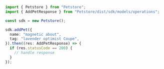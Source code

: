 <!-- Start SDK Example Usage -->


```typescript
import { Petstore } from "Petstore";
import { AddPetResponse } from "Petstore/dist/sdk/models/operations";

const sdk = new Petstore();

sdk.addPet({
  name: "magnetic about",
  tag: "lavender optimist Coupe",
}).then((res: AddPetResponse) => {
  if (res.statusCode == 200) {
    // handle response
  }
});
```
<!-- End SDK Example Usage -->